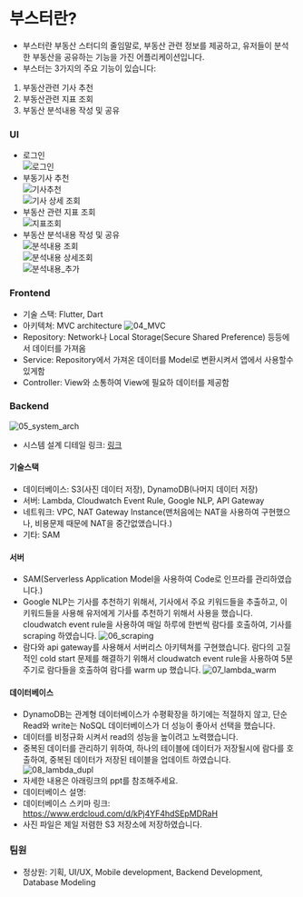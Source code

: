 # 부스터란?
- 부스터란 부동산 스터디의 줄임말로, 부동산 관련 정보를 제공하고, 유저들이 분석한 부동산을 공유하는 기능을 가진 어플리케이션입니다.
- 부스터는 3가지의 주요 기능이 있습니다:
1. 부동산관련 기사 추천
2. 부동산관련 지표 조회
3. 부동산 분석내용 작성 및 공유

### UI
- 로그인  
![로그인](https://github.com/harryjung0330/dream_project/blob/main/사진/logIn.png)
- 부동기사 추천  
![기사추천](https://github.com/harryjung0330/dream_project/blob/main/사진/recommendArticles.png)   
![기사 상세 조회](https://github.com/harryjung0330/dream_project/blob/main/사진/recommendDetail.png)  
- 부동산 관련 지표 조회  
![지표조회](https://github.com/harryjung0330/dream_project/blob/main/사진/Graph.png)
- 부동산 분석내용 작성 및 공유  
![분석내용 조회](https://github.com/harryjung0330/dream_project/blob/main/사진/visitList.png)  
![분석내용 상세조회](https://github.com/harryjung0330/dream_project/blob/main/사진/detailVisit.png)  
![분석내용_추가](https://github.com/harryjung0330/dream_project/blob/main/사진/addVisit.png)  
  
### Frontend
- 기술 스택: Flutter, Dart
- 아키텍쳐: MVC architecture
![04_MVC](https://github.com/harryjung0330/dream_project/blob/main/사진/04_MVC.png)
- Repository: Network나 Local Storage(Secure Shared Preference) 등등에서 데이터를 가져옴
- Service: Repository에서 가져온 데이터를 Model로 변환시켜서 앱에서 사용할수 있게함
- Controller: View와 소통하여 View에 필요하 데이터를 제공함

### Backend
![05_system_arch](https://github.com/harryjung0330/dream_project/blob/main/사진/05_시스템아키텍쳐.png)
- 시스템 설계 디테일 링크: [링크](https://viewer.diagrams.net/?tags=%7B%7D&highlight=0000ff&edit=_blank&layers=1&nav=1&title=dream_architecture.drawio#R7V1pd6LK0%2F8081JOb2wvjSYZ8xcyiUZj3jwHkRBccxTH5dM%2FVY24ACbmzhhNhjk3V2jopruqevlVdVf94KXB%2FHrsvL5Yo47X%2F8FIZ%2F6Dl38wxjRG4AdTFqsUZhpRij8OOlEa3STUgqUXJerqKnUadLzJzovhaNQPg9fdRHc0HHpuuJPmjMej2e5rz6P%2B7ldfHd9LJdRcp59ObQad8CVKNQnZpP%2F0Av8l%2FjJlq4q3Hbfnj0fT4ep7Pxh%2Flv%2BixwMnLmtV0uTF6YxmW0n88gcvjUejMLoazEteH4kbky3Kd7Xn6breY28YHpJBo6ZgxPAKqqurBeG1nwuG6PCC6hlCVw2Ddzwelfnb6U%2B9uFGy6uEiJhe04hUvB3MfBUJxZhOu9J1Bu%2BP84BfPQb9fGvVHY%2Fkyv1INlQtIT9d1Vf3f3jj05ltJq7pfe6OBF44X8MrqqVBXdFwJGidadD%2FbcE3XlBVzXrZYZq6a5awkxV%2BXvaEWXKwIlk08LjwDiucFT%2BVuQQjGCqZn6IVnVYWaeA4HKh5OvGAghfJC%2FhYnr5FcE0hx4pvnYO514lfgvuOEQOBidMuuJr%2F9H%2BxiPoA6ln79tNnT4kK0m%2FOpuySB8%2FOeuOXR7yrv8M5C5dZC%2Fe0O3N9WtzizSuayM3CDys%2FO69PP%2B9GvWkXc1iq%2Bc914fWIvJL53%2Bb3avn4wK4On1%2Fb1TKtcqxR%2B9UpXGC3WX7TYvF%2B5tgW8T%2BySoJXgouvVSWCX76Y25u9uXSfL%2BnkzbA0uR1Zp5m%2F%2BenolABJe%2FLp2%2Fc7Pm5f20B60%2BU34q3ZD3MHV1GXzl871w8hezPj%2FahV88z%2B1%2B%2Bn16bFTanPfrHSL8N0it2v4J0u8vu8%2FDS15NX9tDxovbq%2BzaDXvX5%2BaKqlc93tQm9pT8%2F4n1KjnNBvTTqnie%2BVLsxKQuV0T1Mb7Otx3e7Nq94EAXYQFtLitF6d23YLv9xZAs9CqP0T315vyG031tfPTMivDxvLp8abuXl91nx7MaePR7iPdgY6%2F3dLF76fBEzy%2Fw%2FpDeTZp82LYYuakzStQDzt4KheFVW8F1WVWnsusPIOn7sPCrldknipLt%2F1Xd%2Fb76boxcOE50Pz1qUyCh0FjAPXstwer%2Bl1fEae0ftZ7JFu0Cy56rcf7l2pTfWk3QRb6N%2F2n0sUOHZNy0nm8mfyvZCfo3QOaQTt6ZFYpX4zsZYPBX8X6OZJ1j%2BtWa9q%2F233z4enRTn%2B71%2B%2B2mfAb140lfFdK0gXIlu9jznr9TgDn5pVya17tNl6sWhGupaTMq8Dh2xqZWvWen0gnVkCmt%2BUrVq3fsVb9Ep%2FP5PMacL7sh9WuTyvlnXTMN7Obs7m1KLJq16KpfPUWlNln1vJhai3vk3Vht3DfLhHMTyD%2FAvKv6ibmt%2BtyoL7LO9%2B6eg3hmoCULm8fW8Ri8N0aWVa7LdoJyNK%2BerWtbgt6bJFBfrq%2FrIpvXc9Agq0Qev7SGlzOZbtK%2BM4ltLMlqvWrJvQ6qPtunSswUtiSTv2JzB%2BIpd3cyS%2FbbZUf%2FEQ%2BYi%2BEsKHedup7dwugLfCqR%2FBvmz6y7o3XsFq%2FXFTrLd9C%2Bi4Eg3JCu2xPIB3KQtp2HJCSZednf%2FIEo9jToD9pl0dd6DWD1ai0KyEcJMS3uu7UbvqhxVuhNfCXzQGBFhVnToksgaILp2w77RphKKfVug2ScTOyKNYGanK9la9HsHUgHXcqSNzb7x72DdtaWlNsrV0GLtTvoaXW1F5CGQuxsJIUBwmC9izqZQukAe6X9gQot4RnIIE3lrXEX5CgZWdiBcCFoAgUv6NYb3hPhXrPkPJtWY4VovRYvRmBbxF4d2kzkBbMtyCYj2C51kJ%2BE%2Bot64VcWSSkf7b6%2FoGcScwZiza%2Fl%2FNFte5irRbwJeDanbgtQY2gZrf11uv%2Bki9wpLex5VYX%2BsAS%2BsWDjy3ine5NJUrva6salMyhHB9x7OQwJ8kx1I2e4KwDVzCTd4IxTO3BaAizuedMwr%2BzLCoYRCGEEWLCP2FqTOyskqjOiMJN3YQFLSEq4UZ60WQqGhGEQn7DNJlK0yuoPa%2F80YKKeh6lhlpoU5UVhM5ooa3r7QLhVH3uEE3zXCe1oCr%2BgtGaXDuhN3MWqdUVUAyJ2nfaXv%2FXaBKsaD2O2nGBNA1g3V9NPG%2BPwnA0wMXraBhuLV6J%2FLdKX%2BEWWPvzi%2FEodFZ58fHk1XGDoV%2F1npFaFJNeQliYwfVfYjGLIUfMVE3QeKH7JzwwGsaNVi3w%2F7lLt2U%2Bs0lXKxaoSJG9PPacQbHTaQRAtH1k32rzJByPel5MyuFo6CWgwSrJ6Qc%2BUtEF2njjLRYVVw8GQaeDn7mYvQShVwNC4zdnADwkGwB64RpZcuGvIAxDSVAalvyp%2FqKRdAfh5FjcUL8QJFMJjBOfCMqyKaZly2%2FpxXN7duD2hs7AK09f%2ByBoofedpXmXOUI1TyzK%2BhcSZS1WT51QkNMKhUiQ4X%2BhZ3uzX5PvLL2psVgTaZZ8rgCbZy3AKYIZ7OQyHOs%2BkzJc9kIn6P976wndPLEMr1vxRWTYPP04HFMoKcPXXlgNep4U4n9rJDZPPRKz8zZUpAi2MRqdUIz34DoQ43sPZa2IUtb3vrMo60LRE5whJx%2BRzxvhpWWZncGQvAfjgSw%2FTLxxZfg8%2BrekmJ18RE6DO8mRf2KGzGAIP%2Fmw8gFz9FkMK%2BIMpsgvBvComiFln0wzvgfhVUd%2BZfiN%2B7y2JvOaGdqJuzw%2Fb2y3q2CjRrzD6oSyuwfZ3XtO5x9YDWcMKLqeZsrnyvB5I7uEDJvq6WV4D6wDTDcaDLzhPyrIJju1IJ83rNsVZIDBpxfkPZhuLcjfHkaklhSMnHw4%2Fko2OzRAn1yK9xjtap4zdl%2F%2BybGYsZOPxV8M1zFx%2BuFY7MF1kSB%2F%2B7E4rdJh%2FNSDsThvfJcWY%2FX047HYA%2FFqsKCwnKD%2FrfdQpBcU6qmHYvGV8B3TM8j12QK8B9%2FFAlwDyZq%2BfmMhzhhXNPPUUnzW4E7Q1Nxlnl65LvbgOxTgh39MgI1TW4fEV8J1nJze4iz24LqHYf9fsHCmZZiTU5ucxXmjuoQMs9OPwOoeSNfwxsHzojTqeN96NZwhw%2FTU47B63pAuIcP89OOwugfPbWT4H1xPcH7qsVhPDy0pDqCvjNfDCbD2%2BOG04xLIm4QxBFEo3yGM0GjGgSQzU2RprF75%2BzL7iRPV29x5X8hiwmUcE%2F3cjq6lIVYEF1ygTzD0v5wq%2FU85s3rK12w4WV8%2FYM46dl8XB2sWKTva3P2Jqqy3GXFwt453aZ5w%2Ft6jzmo640FV0uWr9%2BjDmXKqDmzswQHFafgyGgdLoNRXYcHHz9JzkjxLr6c7xeey45wxQIEzmtzoqJOTDyNGGgakaCb3Po2lxzW370wmgbsrwQfKltfZ8R%2F3ZjdWM%2BQmTht7fScMfns7hWcRZvWFX6MAarLlBIKTBBs0tlvIZDQdu94q34bA6aKM90oKnbHvhamSJKvWLf%2Fv3KMxjtzmFpC5trodjWEg8kdDp3%2B5SU3wa%2FNOdTR6XbG064XhYuWqw5mGox%2BHueKICPdGhc3VCj6iy5stEwdKzcHi8Ef9xDwAeuzSNWsU3qJhxgj%2FF0YZnrRXZCjL1mk7gzInxxqWKfnrY4w3D8LH1RO8bmG6oq7uyvOt18qL%2BGYIjXncvolyCVWNEzYZ5d1Ozl%2FeOAB64Mz79jC33QcOd3b4boeIBfBMRtGkoFEtlqqPDqIidRZDT5R07EE0Y2tDSj6PrnNBOGrsECLLc8Zna1zoZ24zeIc7X0jnQvdtNih24m3kKSqeKzL4Y66cjb6FZljO9wrzWXmWZegNdcuzrLz%2FgGfZpRVU%2FBbvmRX03xdcLOK0M%2FcoS6O%2FyurbTvPOrPQ7kDN8bUOOX935rPV4P1r5MZ3bJenJE%2F3ocvvBp9WuNd%2F1hUjmkUdN9Ol4s%2BtRs3wZWk1fhTwi4T8Rnl0x9MJpd%2B1dz6H4nvSK6U%2BtpY9%2BJTnmb3QrpNq9XNTKLUi%2Fcur1CpTbQv%2BOkO5Sp0QyvhPXzUXvpx%2BrW%2F0BfVMeWjeBXj6hDvK%2B2Yv9R94x9Jlpl9FT6guzer5M99Cn5jZdm354i55Pr3e9h2L9oexZmuZQl%2B4dehFV8dpCz6Wb39mqviKqQ9FPtHtqw99tHelvwfVhbUR%2Fnuib0woEl9%2BMfmM6y3cq5Qvgyx3WXaB32lv0vVz2p1GdZP2xTuE6Hb6F11vl4HOZ1hyQGdSFtuqR11fp07QU1dMOMD96vbxkK2%2B4sqyIbkX0K4o%2BO2kzqzcyu2d1ZW%2F%2FvZb1nzbxmvM%2B9L2B05xPbgO7%2B1SuLOzuXezPl8g2I70HfmjXBLPR52nPX942WrJPOOUbBvVi1uNo5ad418dm7IfT5U%2FDXz6Oi%2FjfkfxuZpjhCjRLK50xgSdXin9xqkhvU4m0qqhfDYZ%2BzX3xOtO%2BN6apGeRcJ%2FK%2FsXe7QI00Zz55Ej8Aif83NLlBkK0tbPkemkQSbQPKd8DkXr68qztZL1%2FexYrqobqTz8GKGtlVk6kJ2TgUKWrJjMcGhhn7fE4hanCT1D5sid8nSV9spPtqioqvK3xnoJWgWmLn0uFe5Kih%2Fw3Pym6nbZIOpwXBO%2FC%2FNnMLBn92Cs%2BuyXVT9zZ%2Buj%2BsoWhP3R5KclJDcUlUJvgHsPCaUwdrKEyRgYWPqKPoPDOHc6%2BgPqu8IFRBC2ZbMwqk037Wzbarcj29jbnG961szt0v%2BB9z6e8vWjKcu3x6Z2aECcXc8mCv73RtyrhQeFosKdUVI6N%2FJ8fD%2F0IsYrhqxzTbBQOuCsIhWsGkHi94uu4K4rDnTsbpyb29%2B6xUNnkwoI8FAyq1fzb69%2Fzm5em6328PAcz%2B9Oc7AX5%2B9vBeRcWBtcBgQZU4ONAS6KRicCAE4av74TrQzVVj6jzeL%2BEb1GWNxQOMHi3W%2BNXuN5ZPcYsxjI%2FfZk8DeAO5NZMBLa7NWRXD31ybqDDrWoOHhc2uenG4jFSueVYuu17hW0E2SubEaar91uPNJhRPGSH4hkaxouum%2FzRoLIBG3bieUYAO%2BbR3M%2Bk0G887FLvGQB2XYXtwFWIgjrvBnD7VDgoNlKT%2B6zpwR6k4c8ou7XRdWitfaBtpimqBAYDU51UAIP%2Fp%2Boq0anTaalJUUNy0mDmtXN33XX63q6wbEAp8XICMEPgltyXCqt1WpBwZXM7tQCysRTH%2BjZVESxmiBsPpLHu%2BFQh6W8IAKg9iW2G0CrUjWsui%2FLUWGJrHFxgg5bZcQeUVs0sY5qe1bNUx5E1lWSnHv7FiCUPZoPLuZVStX3WlgkmGHrpU4fukWq9M7eUdyOZdaDcvV3WAtLq%2FFX4Hw%2F2gcu2lay3E3MZygYqoTLK6FtafY9gheCasGrbDVZ2SmFvNGYYrQmUWhgDirQWhkUKJoNKMyfaXexg2COp3KQPCSOVhtyiqNVR04TWGDrqU4ZIsGd4IA8Zc0kbXAjr3sT6zKPiMRSrlHtBMBo6hkDYHnixRGYf1iRRdks4zbJ%2B1fIA6FXkblXcLsoC6YUihmS2D0PQw6A3WR4W%2FOdIsogcG9MLvt5ayf9YbL2%2FwLox4V4mC2dSkkpBHtK1g2CHg4aWknX09w%2FBGQCcZPgnGJYJ0DSOaVyiGJKpieyWvWlgu1nNqd%2BU3WFTnOy7phGlQZ7vRWmD9Wxj0p9zC7yyBbyq0KwqwI0MfPUS0GiAfbyayXAwgJIP2VATQRKzahWMXlsswSA%2FQgLoY%2FgZkEBWgeN%2BqW1gu29BgRbMmKq%2Fv1BbKrmyzhYrIOfSTpZQ%2F4EG1LtMWUD9UPkY0KqNMur7Ngf%2FdIpR%2FJ9thlyS%2FZ2v5lorIyvQW2iKfybBXSGf5fCZpgkpKKOftMqwD8mOIHwxDJft7nH8GcrOwmkDnrotlLG%2BlwtXncgxYwvvYDuTzo4XjAPIX5RVodQltx3c6L9ifoj5VjBWqIJ%2BVeScgWG%2FfLsXfk0pukEkrbgfWl23yyfqGUaAolDPoKVI%2BUX4kz3zgF%2FYN6i7W8jxfyTOGKoNxC4M%2BYZkVGdoLxpk5Bm2SwevKlzSSn%2FullGEYN5AeluxvRL6TrQCGmSOQyt%2Bu83jThWd%2BS86xFSnj8fpABtCqV2COxDlR0jvIUBTDLBQFs0usNRYRb2IT0Z0MYrUyE8XfeStw1LX96g7sCcw1Xa%2BMtVnV4NpWoQSK4fyksQlm6PhLb7R026SzhLy4kqCQjyRNDqieh55JdoPBQQ8vy94%2Bt5szkI4WzhggWS6aPPA%2BEVQOg6jJEQHKn%2BHomgyfJZ%2FDt6hTvlymzS84G11N5CgDo4O9gNFW9t5W0gwCElvx5WjcnIVWF66T5iRs60JgALkwqndl4cigai%2FJ4G%2FQnrtkYDfsJQLagKMhzihzOZov0GRBYOQQS2g%2FyWj%2FPJpRbzAkGQaV4zh74GhmNUZvStHabLAxFuwG7%2FpxuNngHdh0MLLmTGEHQ5hN8t%2Ff25%2FW3qBD5X2Q%2BuyMBX%2FMj9VTUzG2Y6qdegfAIZ49j65UI4Iocd5YIWRwxUzLLSeKzrN0a8fbq%2FeB%2FT453s7xdo63c7yd4%2B0cb%2Bd4O8fbOd7O8XaOt7803v7wQWhhKkxTDc3gJtWIRtUMA6JEMWTzj2Ugmj3vHAHgpDf2vU7%2Bzxs4Qf%2F%2FIC3oRJbnL47TP7zXj2oKMXVu6BpXiQ5APa1FMQ1F5SpuC4RLocf78LbZKKUBBMEUTAWWMnq0%2FZmHhDc4NpA3E1uLqGakT55QJhSStT9GJ0dTPtGM0OM5is9RfI7icxSfo%2FgcxecoPkfxOYrPUXyO4r8niud7EM5%2BFK8putANrlJqMFXP8G4WwZgtgJ5lltzzzhHwTRrEO9Gx%2Bgqg5flXR%2B%2BH8y8%2BW08UVWiqJjQqiErNmPLb6J0rwBpOOGWaCqzOAO8gBCoxNV1wxLbsaOj0kIhux98MT1VF7BrhqRB6hpdTynSFZyg7qA4lHE3Cv6qrghzB5wg%2BR%2FA5gs8RfI7gcwSfI%2FgcwecIPkfwH0Xw6h6c84bPO4UQzVABlAiTU55liEQY8x6Cz37n7%2BMblrbfDgO3N3QGX90z3gd4t7G9A3JnpqrpyD81jkS%2F6%2FeRUF3XuMkM4FKW6R0EgKIICGbolHBdOxp8PwCaHn0PvSBU0fefZdcZAUHe%2BpfuDlQc7Vj7HpHPjfI5pM8hfQ7pc0ifQ%2Foc0ueQPof0OaTPIf2%2FAum1Pdhn%2F1F2NfMoezZs2SQfAbik7bW%2FMU5z3QGIAXBJcwYIl4ftyaskyGFJXxvkH87N%2BKmpaNsn4Uka5H%2FyUfgDIpcf37%2BkoSnbMH03AgYVGQ4DKGVKpjWexN3lCD0gt8bn0D2H7jl0z6F7Dt1z6J5D9xy659A9h%2B7%2FCnTX9%2BCdvdBd1RVmaoaqEVNlBjUz9tMjitkytGceit%2FzzhHwTRoL9oOe10CU%2F9WR%2BuHMi59yoDo1TF1lJlNNjaa1MIaqEInhTUGFQfQMjYxgiipMZujMhCI0frxQg%2Bfg0g7opGi7oYKyQkVQxhSaGSzCiDH9ETw%2BHHDcIAfvOXjPwXsO3nPwnoP3HLzn4D0H7zl4z8H7dwDv4sMu7TR5GF5DX2eEaaaehn8SxgjDNDnRdUH0LOye%2FcoRDgqnA2RNAExPX7%2BbT7sPMDJ%2BCihdEMNkmq5ppqZnBDczmUI0g1GhCU0jmprBSaEphAvTBAxPOCGaeTSfduoBG8SPj%2BSBaiD%2Bf7SxPqM7HG9b%2FSER4vZQ7R02%2FHdibkd1xH0fglDc3GCaLEv5ASQlW1tDjuc1g6UoNZ144%2F95i9lo3Jl89fHhq8emIAdsyMn1VLmeKtdT5XqqXE%2BV66lyPVWup8r1VLmeKtdTfQc91V7Uuf98SIarukzsTY%2FmpU49A09%2B0hVA4twAxVgFWUcHDIVmxtNTj3d6Rv3v7hLeIfp%2FJ92KTrqiU80gJqEmp5SJLIHaQzHdUIjBqUlMg2iGcTxvE2qOinNUnKPiHBXnqDhHxTkqzlFxjopzVJyj4n8FFX%2FYa4JqKqYKkERnnHCdmBm7NySm2TpWQbMwc%2FY7R8A36VAG3%2BHYxV6Q%2BgaOV1ShGiZVBeMqJRmx9AxTIdxgVIOXmKkbWbs1oBRGCPxxIQw9Ro9%2Fn2%2BaluKQ1%2FG92up2NA5fRv5o6PQvN6kJWm7eqY5Gryumdr0wXNSCJRbiTMPRLsv36lEmo%2BnY9d6ocNyTQmfse2%2ByLt4mgM15k3Fjr%2B%2BEwW9vpyJ%2FndJauoOcQMfEdg%2B3UDWO%2FbgtnprCtrfGZO71ONbujo%2FoSQZzH%2Fr2i%2BLMJlzpO4N2x0mMHD8Yv1IN9ER6cJdf8%2BlwBWaahLqmZFDNPBbRtPSOmPJi6AxGleEEmtFYebmZfC%2FvNR%2FgVBwtJSnZJ94ro5lnMCZopqokAsgwoStGVgTkzx0KDhgxjzsUmHuIfM5DQdohdTQUPLx2nNCzv4Vz6g8wZvU04xDn5%2B6KU8%2Bgq5ucK0RPbXpde6ky9PXh1%2B3lgFD0d5cDx7KbaH%2Fd6rRPdD5MTePduSS76x9vwNTSW4i3lwHFbxNaTvuw2zpg1olHgENszEedzfaL%2Fv7pLB1%2F75OnM6od4BbAG3aK4%2FFohkLYdyaTwN2V5F0Z8%2BZB%2BIjX0JDorrV6D6%2FL863Xyov4ZgiN2cqEt63tZ5ts8m6xV54Pxbk0Nle%2FC3RjKX4X525xUc2Q%2FDjtYDi8%2BsKvUQCN26wnqYY29d2pRWX62mFCXFREglXujZikC2Q0XaDQ0wVGlEoVKOVuTYY%2FEcU0yjqFKMLNL28cQHNwtE2Kp%2F5J8hkPZ99V6kydKHRr3ZMoWjP5eq30WfLHD5C%2Foy8hGUuRGeYJRaUmozo1dHWtCT5k%2B41GFIMT3WAGYE5DsOPFIU3Dor2zb779Jt9%2Bk2%2B%2Fybff5Ntv8u03%2BfabfPtNvv0m336Tb7%2F5yttv1sjp8O03QqGC6RrTBTEMbmYcKSCaohmqrhqGQVSq6RnwJvuVI6CbtNHciZS9KZBzrnreD3tFMTkQl2022rAEKKWaoqopn7Mf3IVDFEZ0wjCIjabp4nixSM%2FBZQo1MYjJXpcpjAuFb1E0HfgF5PCTY5HS3CdqDutzWJ%2FD%2BhzW57A%2Bh%2FU5rM9hfQ7rc1j%2Fr8D6j%2FuaYJmxSLNhyyb5CJFK0lu1xp7TKX4x1P7HfDlPF4baOcQUlR5ME8c19m3RZJC6dcorK67o8bZpfyCo6HE2tmkfDmx0Bvu00%2FvatvdqPnwfh6Yf4E58TCNbnE83HBgpFnzCGbmtTV3s0zYdrrrA%2B5sOV0WeyeE6Gp8IOBWLPok%2F8em49%2FnDzos%2FOjlxF%2FqsbZGHMmgdjf5sOJSxmfVMDgITw1U7ptkuGHBVEA7RCib1eMHTdVcQhz13xKF7oP90m6kRn5eNV2ScqYrYmqwS64Vj7wnV%2Bdly7c0zfe%2F3j7gnHZ2lanKRzTlXYIWxL1zl0Vl6gC1wl4NZa7UtbmWsA%2Fcy8AMnahJHyTPjJIrMQAHkeAZB%2FZ9ZqumHOkLQzm2iOYOTkBR3pCf29HOuKxln%2BAxFBr1InAPYhdZUUY9GrQ%2Bg67OycDO7tGPhlvcfsHAvUSccaZytWNss087csk2jv8qOrbYDOcPXNuRIaLDndgntb0W053P7ATXD1jytgb1qWl1ratVvdjW95cvQavoq5BFpzfMVg5pO7aQWGd9roB3Dn1pLH%2B2IHPM3uhVS7V4uamW0a1459XoFym2plfIdQRuKUyIZ34nr5k5vy1cfq1v9YXpbvz%2B0bmj7QQ29vG%2F2pL2GQd1YtdsY2VDn2%2FILs3q%2BTPd6hOzQtemjXXeZtBBg%2FaHsWZrmaL%2B6Q427ite4p8De%2FMY2KhHVoegn2j21y2jDQfpbcH1YGzsBWVjNyznaLuU3o9%2BYzvKdSvkC%2BHKHdYdvN15ucQ8I2gRrsU1Z1ilcp8O38HqrHHwu05oDgnY42kL7Va3IIhtyVE87wPyQ%2FnDJIjteK7LXrexlNpa1gDIybVJ2z%2BrK3r6x1qStBN2ncmVhd3FXguwHRLYZ6T3wQxvtr7wVAj%2BXt42W7BNO%2BYbZaCt9HO1aF7AfJu0MPo6Lf2pdWM9TB2sVhZY1gWSsgPTjTRdpzXXNhRVhMPRr7ovXmfa9cWr%2B%2BFr6xA%2FwZY3aEnN42gb0uQpF48TakE%2FShZiHYj0hzmuJatDT8kfBYO%2FbPFIASr3DJ3mXPBj8B%2FhCHHr%2BfA1Yj849uB2PRuE23kZrkjXqePjG%2FwM%3D)
#### 기술스택
- 데이터베이스: S3(사진 데이터 저장), DynamoDB(나머지 데이터 저장) 
- 서버: Lambda, Cloudwatch Event Rule, Google NLP, API Gateway
- 네트워크: VPC, NAT Gateway Instance(맨처음에는 NAT을 사용하여 구현했으나, 비용문제 때문에 NAT을 중간없앴습니다.)
- 기타: SAM

#### 서버
- SAM(Serverless Application Model을 사용하여 Code로 인프라를 관리하였습니다.)
- Google NLP는 기사를 추천하기 위해서, 기사에서 주요 키워드들을 추출하고, 이 키워드들을 사용해 유저에게 기사를 추천하기 위해서 사용을 했습니다. cloudwatch event rule을 사용하여 매일 하루에 한번씩 람다를 호출하여, 기사를 scraping 하였습니다.
![06_scraping](https://github.com/harryjung0330/dream_project/blob/main/사진/06_scraping.png)
- 람다와 api gateway를 사용해서 서버리스 아키텍쳐를 구현했습니다. 람다의 고질적인 cold start 문제를 해결하기 위해서 cloudwatch event rule을 사용하여 5분주기로 람다들을 호출하여 람다를 warm up 했습니다.
![07_lambda_warm](https://github.com/harryjung0330/dream_project/blob/main/사진/07_warm_lambda.png) 

#### 데이터베이스 
- DynamoDB는 관계형 데이터베이스가 수평확장을 하기에는 적절하지 않고, 단순 Read와 write는 NoSQL 데이터베이스가 더 성능이 좋아서 선택을 했습니다. 
- 데이터를 비정규화 시켜서 read의 성능을 높이려고 노력했습니다. 
- 중복된 데이터를 관리하기 위하여, 하나의 테이블에 데이터가 저장될시에 람다를 호출하여, 중복된 데이터가 저장된 테이블을 업데이트 하였습니다. 
![08_lambda_dupl](https://github.com/harryjung0330/dream_project/blob/main/사진/08_lambda_dupl.png)
- 자세한 내용은 아래링크의 ppt를 참조해주세요.
- 데이터베이스 설명: 
- 데이터베이스 스키마 링크: https://www.erdcloud.com/d/kPj4YF4hdSEpMDRaH
- 사진 파일은 제일 저렴한 S3 저장소에 저장하였습니다.
  
### 팀원
- 정상원: 기획, UI/UX, Mobile development, Backend Development, Database Modeling
